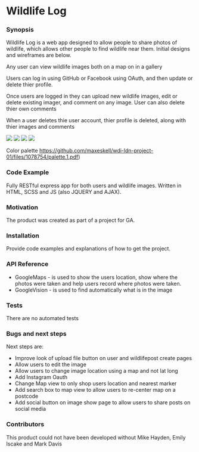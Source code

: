 <!DOCTYPE html>
<h1>Wildlife Log</h1>

<h3>Synopsis</h3>
<p>Wildlife Log is a web app designed to allow people to share photos of wildlife, which allows other people to find wildlife near them. Initial designs and wireframes are below.</p>
<p>Any user can view wildlife images both on a map on  in a gallery</p>
<p>Users can log in using GitHub or Facebook using OAuth, and then update or delete thier profile.</p>
<p>Once users are logged in they can upload new wildlife images, edit or delete existing imager, and comment on any image.  User can also delete thier own comments</p>
<p>When a user deletes thie user account, thier profile is deleted, along with thier images and comments</p>


<img src="https://user-images.githubusercontent.com/26963749/27197515-5d548adc-5206-11e7-9d32-82d06470f5a7.jpg">
<img src="https://user-images.githubusercontent.com/26963749/27197516-5d56ec0a-5206-11e7-9241-6f6eeff47474.jpg">
<img src="https://user-images.githubusercontent.com/26963749/27197517-5d58a3c4-5206-11e7-94bd-af17156752be.jpg">
<img src="https://user-images.githubusercontent.com/26963749/27197518-5d59bc78-5206-11e7-91a6-276bfe25e3e1.jpg">

Color palette
https://github.com/maxeskell/wdi-ldn-project-01/files/1078754/palette.1.pdf)

<h3>Code Example</h3>
<p>Fully RESTful express app for both users and wildlife images.  Written in HTML, SCSS and JS (also JQUERY and AJAX).</p>

<h3>Motivation</h3>
<p>The product was created as part of a project for GA.</p>

<h3>Installation</h3>
<p>Provide code examples and explanations of how to get the project.</p>

<h3>API Reference</h3>
<ul>
    <li>GoogleMaps - is used to show the users location, show where the photos were taken and help users record where photos were taken. </li>
    <li>GoogleVision - is used to find automatically what is in the image</li>
</ul>

<h3>Tests</h3>
<p>There are no automated tests</p>

<h3>Bugs and next steps</h3>
<p>Next steps are: </p>
<ul>
<li> Improve look of upload file button on user and wildlifepost create pages</li>
<li> Allow users to edit the image </li>
<li> Allow users to change image location using a map and not lat long </li>
<li> Add Instagram Oauth </li>
<li> Change Map view to only shop users location and nearest marker </li>
<li> Add search box to map view to allow users to re-center map on a postcode </li>
<li> Add social button on image show page to allow users to share posts on social media </li>
</ul>

<h3>Contributors</h3>
<p>This product could not have been developed without Mike Hayden, Emily Iscake and Mark Davis</p>
